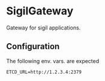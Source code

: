 # SigilGateway

Gateway for sigil applications.

## Configuration

The following env. vars. are expected
```
ETCD_URL=http://1.2.3.4:2379
```